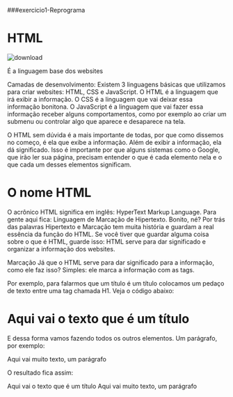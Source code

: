 ###exercicio1-Reprograma
# HTML

![download](https://github.com/Letiiciia/exercicio1-reprograma/blob/master/download.png)

É a linguagem base dos websites

Camadas de desenvolvimento:
Existem 3 linguagens básicas que utilizamos para criar websites: HTML, CSS e JavaScript.
O HTML é a linguagem que irá exibir a informação. O CSS é a linguagem que vai deixar essa informação bonitona. O JavaScript é a linguagem que vai fazer essa informação receber alguns comportamentos, como por exemplo ao criar um submenu ou controlar algo que aparece e desaparece na tela.

O HTML sem dúvida é a mais importante de todas, por que como dissemos no começo, é ela que exibe a informação. Além de exibir a informação, ela dá significado. Isso é importante por que alguns sistemas como o Google, que irão ler sua página, precisam entender o que é cada elemento nela e o que cada um desses elementos significam.

# O nome HTML

O acrônico HTML significa em inglês: HyperText Markup Language. Para gente aqui fica: Linguagem de Marcação de Hipertexto. Bonito, né?
Por trás das palavras Hipertexto e Marcação tem muita história e guardam a real essência da função do HTML. 
Se você tiver que guardar alguma coisa sobre o que é HTML, guarde isso: HTML serve para dar significado e organizar a informação dos websites.


Marcação
Já que o HTML serve para dar significado para a informação, como ele faz isso? Simples: ele marca a informação com as tags.

Por exemplo, para falarmos que um título é um título colocamos um pedaço de texto entre uma tag chamada H1. Veja o código abaixo:

<h1>Aqui vai o texto que é um título</h1>
E dessa forma vamos fazendo todos os outros elementos. Um parágrafo, por exemplo:

<p>Aqui vai muito texto, um parágrafo</p>
O resultado fica assim:

Aqui vai o texto que é um título
Aqui vai muito texto, um parágrafo
